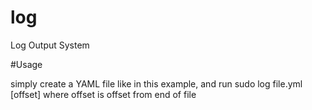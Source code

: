 # log
Log Output System

#Usage

simply create a YAML file like in this example, and run sudo log file.yml [offset] where offset is offset from end of file
